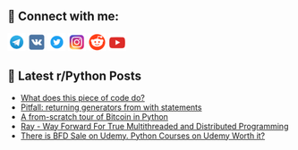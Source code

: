 ## 🔎 Connect with me:
[<img src="https://github.com/bullbesh/bullbesh/blob/main/images/Telegram.png" width="32" height="32" />](https://t.me/bullbesh)
[<img src="https://github.com/bullbesh/bullbesh/blob/main/images/VK.png" width="32" height="32" />](https://vk.com/bullbesh)
[<img src="https://github.com/bullbesh/bullbesh/blob/main/images/Twitter.png" width="32" height="32" />](https://twitter.com/bullbesh1)
[<img src="https://github.com/bullbesh/bullbesh/blob/main/images/Instagram.png" width="32" height="32" />](https://www.instagram.com/bullbesh)
[<img src="https://github.com/bullbesh/bullbesh/blob/main/images/Reddit.png" width="32" height="32" />](https://www.reddit.com/user/bullbesh)
[<img src="https://github.com/bullbesh/bullbesh/blob/main/images/YouTube.png" width="32" height="32" />](https://www.youtube.com/channel/UCtfjRs6uzgq5mfm8S06WTcg)

## 📕 Latest r/Python Posts
<!-- BLOG-POST-LIST:START -->
- [What does this piece of code do?](https://www.reddit.com/r/Python/comments/yz8j1i/what_does_this_piece_of_code_do/)
- [Pitfall: returning generators from with statements](https://www.reddit.com/r/Python/comments/yz6c1j/pitfall_returning_generators_from_with_statements/)
- [A from-scratch tour of Bitcoin in Python](https://www.reddit.com/r/Python/comments/yz66uv/a_fromscratch_tour_of_bitcoin_in_python/)
- [Ray - Way Forward For True Multithreaded and Distributed Programming](https://www.reddit.com/r/Python/comments/yz41pt/ray_way_forward_for_true_multithreaded_and/)
- [There is BFD Sale on Udemy. Python Courses on Udemy Worth it?](https://www.reddit.com/r/Python/comments/yz3h9y/there_is_bfd_sale_on_udemy_python_courses_on/)
<!-- BLOG-POST-LIST:END -->
